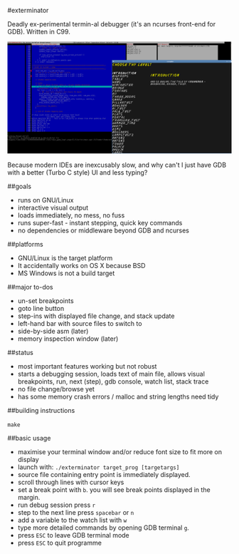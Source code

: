 #exterminator

Deadly ex-perimental termin-al debugger (it's an ncurses front-end for GDB). Written in C99.

![screenshot](shots/crongscroll.png)

Because modern IDEs are inexcusably slow, and why can't I just have GDB with a better (Turbo C style) UI and less typing?

##goals

* runs on GNU/Linux
* interactive visual output
* loads immediately, no mess, no fuss
* runs super-fast - instant stepping, quick key commands
* no dependencies or middleware beyond GDB and ncurses

##platforms

* GNU/Linux is the target platform
* It accidentally works on OS X because BSD
* MS Windows is not a build target

##major to-dos

* un-set breakpoints
* goto line button
* step-ins with displayed file change, and stack update
* left-hand bar with source files to switch to
* side-by-side asm (later)
* memory inspection window (later)

##status

* most important features working but not robust
* starts a debugging session, loads text of main file, allows visual breakpoints, run, next (step), gdb console, watch list, stack trace
* no file change/browse yet
* has some memory crash errors / malloc and string lengths need tidy

##building instructions

`make`

##basic usage

* maximise your terminal window and/or reduce font size to fit more on display
* launch with: `./exterminator target_prog [targetargs]` 
* source file containing entry point is immediately displayed.
* scroll through lines with cursor keys
* set a break point with `b`. you will see break points displayed in the margin.
* run debug session press `r`
* step to the next line press `spacebar` or `n`
* add a variable to the watch list with `w`
* type more detailed commands by opening GDB terminal `g`.
* press `ESC` to leave GDB terminal mode
* press `ESC` to quit programme
